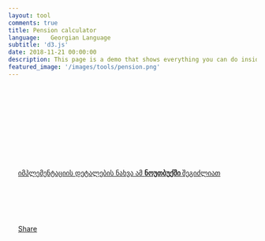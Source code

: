 ```yaml
---
layout: tool
comments: true
title: Pension calculator
language:   Georgian Language
subtitle: 'd3.js'
date: 2018-11-21 00:00:00
description: This page is a demo that shows everything you can do inside portfolio and blog posts.
featured_image: '/images/tools/pension.png'
---
```

<style>
.observable-wrapper svg{
  display:block;
  margin: 0 auto;
}


.observable-wrapper {
    margin-bottom: 15px;
}

.dc-wrapper-second{
    width:102%;
}

.observable-wrapper h1{
   margin-top: 60px;
   margin-bottom: 55px;
}

.observable-wrapper h2{
   margin-top: 60px;
   margin-bottom: 55px;
}

.observable-wrapper h3{
   margin-top: 60px;
   margin-bottom: 55px;
}



.single h1, .single h2, .single h3, .single h4, .single h5, .single h6, .single p, .single ul, .single ol {
    max-width: 80% !important; 
}

input {
  -webkit-appearance: initial;
 
}


ul, ol {
    list-style-position: initial !important;
}

.observablehq--inspect{
  display:none
}
 input[type=range] {
  box-sizing: border-box;
  font-size: 16px;
  line-height: 1;
  height: 2em;
  background-color: transparent;
  cursor: pointer;
  -webkit-appearance: none;
  width: 100%;
}
input[type=range]::-webkit-slider-thumb {
  -webkit-appearance: none;
}
input[type=range]:focus {
  outline: none;
}
input[type=range]::-ms-track {
  width: 100%;
  cursor: pointer;
  background: transparent;
  border-color: transparent;
  color: transparent;
}
input[type=range]::-webkit-slider-thumb {
  -webkit-appearance: none;
  width: 2em;
  height: 2em;
  margin-top: 0;
  background-color: #16a085;
  border-radius: 1em;
  border: 2px solid rgba(255, 255, 255, 0.5);
  cursor: pointer;
}
input[type=range]::-moz-range-thumb {
  width: 2em;
  height: 2em;
  margin-top: 0;
  background-color: #16a085;
  border-radius: 1em;
  border: 2px solid rgba(255, 255, 255, 0.5);
  cursor: pointer;
}
input[type=range]::-ms-thumb {
  width: 2em;
  height: 2em;
  margin-top: 0;
  background-color: #16a085;
  border-radius: 1em;
  border: 2px solid rgba(255, 255, 255, 0.5);
  cursor: pointer;
}
input[type=range]:hover::-webkit-slider-thumb {
  border-color: rgba(255, 255, 255, 0.7);
}
input[type=range]:hover::-moz-range-thumb {
  border-color: rgba(255, 255, 255, 0.7);
}
input[type=range]:hover::-ms-thumb {
  border-color: rgba(255, 255, 255, 0.7);
}
input[type=range]:active::-webkit-slider-thumb {
  border-color: #ffffff;
}
input[type=range]:active::-moz-range-thumb {
  border-color: #ffffff;
}
input[type=range]:active::-ms-thumb {
  border-color: #ffffff;
}
input[type=range]::-webkit-slider-runnable-track {
  width: 100%;
  cursor: pointer;
  height: 1em;
  border-bottom: 2px solid rgba(255, 255, 255, 0.5);
  background-color: transparent;
}
input[type=range]::-moz-range-track {
  width: 100%;
  cursor: pointer;
  height: 1em;
  border-bottom: 2px solid rgba(255, 255, 255, 0.5);
  background-color: transparent;
}
input[type=range]::-ms-track {
  background: transparent;
  border-color: transparent;
  color: transparent;
}
section {
  display: flex;
  position: absolute;
  top: 0;
  bottom: 0;
  left: 0;
  right: 0;
  background-color: #16a085;
}
section div {
  margin: auto;
  width: 80%;
}
section h1 {
  font-family: "Helvetica Neue", Helvetical, Arial, sans-serif;
  font-weight: 300;
  margin-bottom: 100px;
  text-align: center;
  font-size: 42px;
  color: rgba(0, 0, 0, 0.3);
}
.block{
  display:inline-block;
  width:49%;
  padding:5px;
  float:left;
}


/*!
// CSS only Responsive Tables
// http://dbushell.com/2016/03/04/css-only-responsive-tables/
// by David Bushell
*/

.rtable {
  /*!
  // IE needs inline-block to position scrolling shadows otherwise use:
  // display: block;
  // max-width: min-content;
  */
  display: inline-block;
  vertical-align: top;
  max-width: 100%;
  
  overflow-x: auto;
  
  // optional - looks better for small cell values
  white-space: nowrap;

  border-collapse: collapse;
  border-spacing: 0;
}

.rtable,
.rtable--flip tbody {
  // optional - enable iOS momentum scrolling
  -webkit-overflow-scrolling: touch;
  
  // scrolling shadows
  background: radial-gradient(left, ellipse, rgba(0,0,0, .2) 0%, rgba(0,0,0, 0) 75%) 0 center,
              radial-gradient(right, ellipse, rgba(0,0,0, .2) 0%, rgba(0,0,0, 0) 75%) 100% center;
  background-size: 10px 100%, 10px 100%;
  background-attachment: scroll, scroll;
  background-repeat: no-repeat;
}

// change these gradients from white to your background colour if it differs
// gradient on the first cells to hide the left shadow
.rtable td:first-child,
.rtable--flip tbody tr:first-child {
  background-image: linear-gradient(to right, rgba(255,255,255, 1) 50%, rgba(255,255,255, 0) 100%);
  background-repeat: no-repeat;
  background-size: 20px 100%;
}

// gradient on the last cells to hide the right shadow
.rtable td:last-child,
.rtable--flip tbody tr:last-child {
  background-image: linear-gradient(to left, rgba(255,255,255, 1) 50%, rgba(255,255,255, 0) 100%);
  background-repeat: no-repeat;
  background-position: 100% 0;
  background-size: 20px 100%;
}

.rtable th {
  font-size: 11px;
  text-align: left;
  background: #f2f0e6;
}

.rtable th,
.rtable td {
  padding: 6px 12px;
  border: 1px solid #d9d7ce;
}

.rtable--flip {
  display: flex;
  overflow: hidden;
  background: none;
}

.rtable--flip thead {
  display: flex;
  flex-shrink: 0;
  min-width: min-content;
}

.rtable--flip tbody {
  display: flex;
  position: relative;
  overflow-x: auto;
  overflow-y: hidden;
}

.rtable--flip tr {
  display: flex;
  flex-direction: column;
  min-width: min-content;
  flex-shrink: 0;
}

.rtable--flip td,
.rtable--flip th {
  display: block;
}

.rtable--flip td {
  background-image: none !important;
  // border-collapse is no longer active
  border-left: 0;
}

// border-collapse is no longer active
.rtable--flip th:not(:last-child),
.rtable--flip td:not(:last-child) {
  border-bottom: 0;
}






.dropdown  select{
  display: inline-block;
  position: relative;
  overflow: hidden;
  height: 28px;
  width: 208px;
  background: #f2f2f2;
  border: 1px solid;
  border-color: white #f7f7f7 whitesmoke;
  border-radius: 3px;
  background-image: -webkit-linear-gradient(top, transparent, rgba(0, 0, 0, 0.06));
  background-image: -moz-linear-gradient(top, transparent, rgba(0, 0, 0, 0.06));
  background-image: -o-linear-gradient(top, transparent, rgba(0, 0, 0, 0.06));
  background-image: linear-gradient(to bottom, transparent, rgba(0, 0, 0, 0.06));
  -webkit-box-shadow: 0 1px 1px rgba(0, 0, 0, 0.08);
  box-shadow: 0 1px 1px rgba(0, 0, 0, 0.08);
}

.dropdown select:before, .dropdown select:after {
  content: '';
  position: absolute;
  z-index: 2;
  top: 9px;
  right: 10px;
  width: 0;
  height: 0;
  border: 4px dashed;
  border-color: #888888 transparent;
  pointer-events: none;
}

.dropdown select:before {
  border-bottom-style: solid;
  border-top: none;
}

.dropdown select:after {
  margin-top: 7px;
  border-top-style: solid;
  border-bottom: none;
}

.dropdown-select select{
  position: relative;
  width: 130%;
  margin: 0;
  padding: 6px 8px 6px 10px;
  height: 28px;
  line-height: 14px;
  font-size: 12px;
  color: #62717a;
  text-shadow: 0 1px white;
  background: #f2f2f2; /* Fallback for IE 8 */
  background: rgba(0, 0, 0, 0) !important; /* "transparent" doesn't work with Opera */
  border: 0;
  border-radius: 0;
  -webkit-appearance: none;
}

.dropdown-select select:focus {
  z-index: 3;
  width: 100%;
  color: #394349;
  outline: 2px solid #49aff2;
  outline: 2px solid -webkit-focus-ring-color;
  outline-offset: -2px;
}

.dropdown-select select > option {
  margin: 3px;
  padding: 6px 8px;
  text-shadow: none;
  background: #f2f2f2;
  border-radius: 3px;
  cursor: pointer;
}

/* Fix for IE 8 putting the arrows behind the select element. */

.lt-ie9 .dropdown {
  z-index: 1;
}

.lt-ie9 .dropdown-select {
  z-index: -1;
}

.lt-ie9 .dropdown-select:focus {
  z-index: 3;
}

/* Dirty fix for Firefox adding padding where it shouldn't. */

@-moz-document url-prefix() {
  .dropdown-select {
    padding-left: 6px;
  }
}

input[type=range]::-webkit-slider-runnable-track {
  /* width: 100%;
  height: 8.4px;
  cursor: pointer;
  box-shadow: 1px 1px 1px #000000, 0px 0px 1px #0d0d0d;
  background: #3071a9;
  border-radius: 1.3px;
  border: 0.2px solid #010101; */
  
  border-bottom: 2px solid #00A586;
}

input[type=range]::-moz-range-track {

  border-bottom: 2px solid #00A586;
  margin-top:5px;
}


.widget{
  text-align:center;
  display:inline-block;
  width:32%;
  background:#00A586;
  padding-top:20px;
   padding-bottom:20px;
   color:white;
   min-height:125px;
   float:left;
   margin-left:5px;
   margin-bottom:40px;
}

.widget div{
  margin-bottom:10px;
}

.widget .number{
  font-size:40px;
}

.pension-wrapper{
  padding:20px;
}


@media screen and (max-width: 900px) {
  .widget .number{
    font-size:15px !important;
   }

   .widget{
      margin-left:2px !important;
   }
   .block{
     width:90%;
   }
}
</style> 
<div class='pension-wrapper'>
<div id="fb-root"></div>
 <div class='observable-wrapper div-number-1'>
</div>
<div>
<div class='block'>
  <div class='observable-wrapper div-number-2'>
  </div>
  <div class='observable-wrapper div-number-3'>
  </div>
 </div>

 <div class='block'>
  <div class='observable-wrapper div-number-5'>
  </div>
  <div class='observable-wrapper div-number-6'>
  </div>
 </div>

 <div class='block'>
  <div class='observable-wrapper div-number-8'>
  </div>
  <div class='observable-wrapper div-number-9'>
  </div>
 </div>


 <div class='block'>
  <div class='observable-wrapper div-number-11'>
  </div>
  <div class='observable-wrapper dropdown div-number-12'>
  </div>
 </div>
</div>

<div class="full-page-blog-width" style="clear:both">
 

</div>
<br/><br/>
<a href='https://beta.observablehq.com/@bumbeishvili/pension-calculator/2'>იმპლემენტაციის დეტალების ნახვა ამ <b>ნოუთბუქში </b>შეგიძლიათ  </a>

<br/><br/><br/><br/>


<div class="fb-share-button" data-href="https://bumbeishvili.github.io/tools/pension-calculator" data-layout="button_count" data-size="large" data-mobile-iframe="true"><a target="_blank" href="https://www.facebook.com/sharer/sharer.php?u=https%3A%2F%2Fbumbeishvili.github.io%2Ftools%2Fpension-calculator&amp;src=sdkpreparse" class="fb-xfbml-parse-ignore">Share</a></div>
</div>
<div style='display:none' data-type='module' class='script-this'>
    
 console.log('start')
  import notebook from "https://api.observablehq.com/@bumbeishvili/pension-calculator/2.js";

console.log('imported')

const html = document.querySelector('.full-page-blog-width').innerHTML;
document.querySelector('.full-page-blog-width').innerHTML=(html+notebook.modules[0].variables
.filter(d=>d)
.map((d,i)=>{
  if(i<7) return '';
  return ` <d`+`iv class="observable-wrapper div-number-${i}" 
               ${i>=21?"style='display:none'":''}></`+`div>`
})
.join(''));

console.log('created')


  import {Inspector, Runtime} from "https://unpkg.com/@observablehq/notebook-runtime@1.2.0?module";
 
 

   let i=1;
   Runtime.load(notebook, (variable) => {
       const selector = `.observable-wrapper.div-number-${i++}`
       if(document.querySelector(selector)){
      return new Inspector(document.querySelector(selector));
       }

   });

console.log('finished');


   
</div>
 

<script>

     s = document.createElement('script');
    s.type = 'module';
    var code = document.querySelector('.script-this').innerText;
    try {
      s.appendChild(document.createTextNode(code));
      document.body.appendChild(s);
    } catch (e) {
      s.text = code;
      document.body.appendChild(s);
}

 </script>
